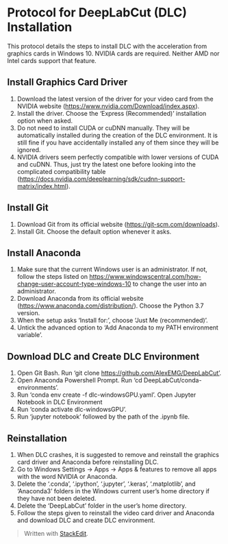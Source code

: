 # Protocol for DeepLabCut (DLC) Installation

This protocol details the steps to install DLC with the acceleration from graphics cards in Windows 10. NVIDIA cards are required. Neither AMD nor Intel cards support that feature.

## Install Graphics Card Driver

1.	Download the latest version of the driver for your video card from the NVIDIA website (https://www.nvidia.com/Download/index.aspx).
2.	Install the driver. Choose the ‘Express (Recommended)’ installation option when asked.
3.	Do not need to install CUDA or cuDNN manually. They will be automatically installed during the creation of the DLC environment.  It is still fine if you have accidentally installed any of them since they will be ignored.
4.	NVIDIA drivers seem perfectly compatible with lower versions of CUDA and cuDNN. Thus, just try the latest one before looking into the complicated compatibility table (https://docs.nvidia.com/deeplearning/sdk/cudnn-support-matrix/index.html).

## Install Git

1.	Download Git from its official website (https://git-scm.com/downloads).
2.	Install Git. Choose the default option whenever it asks.

## Install Anaconda

1.	Make sure that the current Windows user is an administrator. If not, follow the steps listed on https://www.windowscentral.com/how-change-user-account-type-windows-10 to change the user into an administrator.
2.	Download Anaconda from its official website (https://www.anaconda.com/distribution/). Choose the Python 3.7 version.
3.	When the setup asks ‘Install for:’, choose ‘Just Me (recommended)’.
4.	Untick the advanced option to ‘Add Anaconda to my PATH environment variable’.

## Download DLC and Create DLC Environment

1.	Open Git Bash. Run ‘git clone https://github.com/AlexEMG/DeepLabCut’.
2.	Open Anaconda Powershell Prompt. Run ‘cd DeepLabCut/conda-environments’.
3.	Run ‘conda env create -f dlc-windowsGPU.yaml’.
Open Jupyter Notebook in DLC Environment
1.	Run ‘conda activate dlc-windowsGPU’.
2.	Run ‘jupyter notebook’ followed by the path of the .ipynb file.

## Reinstallation

1.	When DLC crashes, it is suggested to remove and reinstall the graphics card driver and Anaconda before reinstalling DLC.
2.	Go to Windows Settings -> Apps -> Apps & features to remove all apps with the word NVIDIA or Anaconda.
3.	Delete the ‘.conda’, ‘.ipython’, ‘.jupyter’, ‘.keras’, ‘.matplotlib’, and ‘Anaconda3’ folders in the Windows current user’s home directory if they have not been deleted.
4.	Delete the ‘DeepLabCut’ folder in the user’s home directory.
5.	Follow the steps given to reinstall the video card driver and Anaconda and download DLC and create DLC environment.

> Written with [StackEdit](https://stackedit.io/).
<!--stackedit_data:
eyJoaXN0b3J5IjpbOTQyMTI0ODA4XX0=
-->